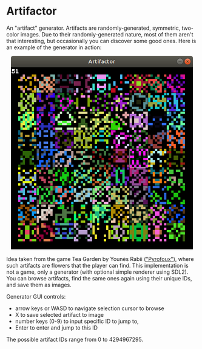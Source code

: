 # Artifactor

An "artifact" generator. Artifacts are randomly-generated, symmetric, two-color images. Due to their randomly-generated nature, most of them aren't that interesting, but occasionally you can discover some good ones. Here is an example of the generator in action:

<p align="center"><img src="screenshot.png"/></p>

Idea taken from the game Tea Garden by Younès Rabii (<a href="https://github.com/Pyrofoux">"Pyrofoux"</a>), where such artifacts are flowers that the player can find. This implementation is not a game, only a generator (with optional simple renderer using SDL2). You can browse artifacts, find the same ones again using their unique IDs, and save them as images.

Generator GUI controls:

* arrow keys or WASD to navigate selection cursor to browse
* X to save selected artifact to image
* number keys (0-9) to input specific ID to jump to,
* Enter to enter and jump to this ID

The possible artifact IDs range from 0 to 4294967295.
